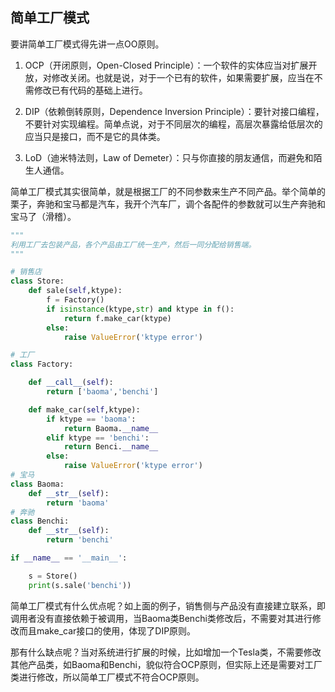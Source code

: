 ## 简单工厂模式

要讲简单工厂模式得先讲一点OO原则。

1. OCP（开闭原则，Open-Closed Principle）：一个软件的实体应当对扩展开放，对修改关闭。也就是说，对于一个已有的软件，如果需要扩展，应当在不需修改已有代码的基础上进行。


2. DIP（依赖倒转原则，Dependence Inversion Principle）：要针对接口编程，不要针对实现编程。简单点说，对于不同层次的编程，高层次暴露给低层次的应当只是接口，而不是它的具体类。


3. LoD（迪米特法则，Law of Demeter）：只与你直接的朋友通信，而避免和陌生人通信。

简单工厂模式其实很简单，就是根据工厂的不同参数来生产不同产品。举个简单的栗子，奔驰和宝马都是汽车，我开个汽车厂，调个各配件的参数就可以生产奔驰和宝马了（滑稽）。

```python
"""
利用工厂去包装产品，各个产品由工厂统一生产，然后一同分配给销售端。
"""

# 销售店
class Store:
    def sale(self,ktype):
        f = Factory()
        if isinstance(ktype,str) and ktype in f():
            return f.make_car(ktype)
        else:
            raise ValueError('ktype error')

# 工厂
class Factory:

    def __call__(self):
        return ['baoma','benchi']

    def make_car(self,ktype):
        if ktype == 'baoma':
            return Baoma.__name__
        elif ktype == 'benchi':
            return Benci.__name__
        else:
            raise ValueError('ktype error')
# 宝马
class Baoma:
    def __str__(self):
        return 'baoma'
# 奔驰
class Benchi:
    def __str__(self):
        return 'benchi'

if __name__ == '__main__':

    s = Store()
    print(s.sale('benchi'))
```

简单工厂模式有什么优点呢？如上面的例子，销售侧与产品没有直接建立联系，即调用者没有直接依赖于被调用，当Baoma类Benchi类修改后，不需要对其进行修改而且make_car接口的使用，体现了DIP原则。   

那有什么缺点呢？当对系统进行扩展的时候，比如增加一个Tesla类，不需要修改其他产品类，如Baoma和Benchi，貌似符合OCP原则，但实际上还是需要对工厂类进行修改，所以简单工厂模式不符合OCP原则。                                                            



